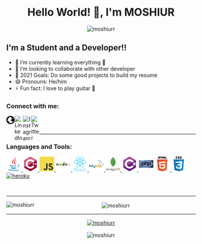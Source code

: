 
<!--
**moshiurr/moshiurr** is a ✨ _special_ ✨ repository because its `README.md` (this file) appears on your GitHub profile.

Here are some ideas to get you started:

- 🔭 I’m currently working on ...
- 🌱 I’m currently learning ...
- 👯 I’m looking to collaborate on ...
- 🤔 I’m looking for help with ...
- 💬 Ask me about ...
- 📫 How to reach me: ...
- 😄 Pronouns: ...
- ⚡ Fun fact: ...


### Hello World!, I am [MOSHIUR][website] 👋

-->

<h1 align="center">Hello World! 👋, I'm MOSHIUR</h1> 
<p align="center"> <img src="https://komarev.com/ghpvc/?username=moshiurr&label=Profile%20views&color=0e75b6&style=flat" alt="moshiurr"/> </p>


## I'm a Student and a Developer!!

- 🌱 I’m currently learning everything 🤣
- 👯 I’m looking to collaborate with other developer
- 🥅 2021 Goals: Do some good projects to build my resume
- 😄 Pronouns: He/him
- ⚡ Fun fact: I love to play guitar 🎸

### Connect with me:

[<img align="left" alt="" width="22px" src="https://raw.githubusercontent.com/iconic/open-iconic/master/svg/globe.svg" />][website]
[<img align="left" alt="LinkedIn" width="22px" src="https://cdn.jsdelivr.net/npm/simple-icons@v3/icons/linkedin.svg" />][linkedin]
[<img align="left" alt="Instagram" width="22px" src="https://cdn.jsdelivr.net/npm/simple-icons@v3/icons/instagram.svg" />][instagram]
[<img align="left" alt="Twitter" width="22px" src="https://cdn.jsdelivr.net/npm/simple-icons@v3/icons/twitter.svg" />][twitter]


<br />
<br />

---
  
  
 <h3 align="left">Languages and Tools:</h3>
<p align="left"> <a href="https://www.java.com" target="_blank"> <img src="https://raw.githubusercontent.com/devicons/devicon/master/icons/java/java-original.svg" alt="java" width="40" height="40"/> <a href="https://www.w3schools.com/cpp/" target="_blank"> <img src="https://raw.githubusercontent.com/devicons/devicon/master/icons/cplusplus/cplusplus-original.svg" alt="cplusplus" width="40" height="40"/> </a> </a> <a href="https://developer.mozilla.org/en-US/docs/Web/JavaScript" target="_blank"> <img src="https://raw.githubusercontent.com/devicons/devicon/master/icons/javascript/javascript-original.svg" alt="javascript" width="40" height="40"/> </a> <a href="https://nodejs.org" target="_blank"> <img src="https://raw.githubusercontent.com/devicons/devicon/master/icons/nodejs/nodejs-original-wordmark.svg" alt="nodejs" width="40" height="40"/> </a> </a> <a href="https://reactjs.org/" target="_blank"> <img src="https://raw.githubusercontent.com/devicons/devicon/master/icons/react/react-original-wordmark.svg" alt="react" width="40" height="40"/> </a> <a href="https://www.mysql.com/" target="_blank"> <img src="https://raw.githubusercontent.com/devicons/devicon/master/icons/mysql/mysql-original-wordmark.svg" alt="mysql" width="40" height="40"/> </a> <a href="https://www.mongodb.com/" target="_blank"> <img src="https://raw.githubusercontent.com/devicons/devicon/master/icons/mongodb/mongodb-original-wordmark.svg" alt="mongodb" width="40" height="40"/> </a> <a href="https://www.php.net" target="_blank"> <a href="https://www.w3schools.com/cs/" target="_blank"> <img src="https://raw.githubusercontent.com/devicons/devicon/master/icons/csharp/csharp-original.svg" alt="csharp" width="40" height="40"/> </a>  <img src="https://raw.githubusercontent.com/devicons/devicon/master/icons/php/php-original.svg" alt="php" width="40" height="40"/> <a href="https://www.w3.org/html/" target="_blank"> <img src="https://raw.githubusercontent.com/devicons/devicon/master/icons/html5/html5-original-wordmark.svg" alt="html5" width="40" height="40"/> </a> <a href="https://www.w3schools.com/css/" target="_blank"> <img src="https://raw.githubusercontent.com/devicons/devicon/master/icons/css3/css3-original-wordmark.svg" alt="css3" width="40" height="40"/> </a> <a href="https://heroku.com" target="_blank"> <img src="https://www.vectorlogo.zone/logos/heroku/heroku-icon.svg" alt="heroku" width="40" height="40"/> </a>
</p>
  
<br />

---

<p align="center"><img align="left" src="https://github-readme-stats.vercel.app/api/top-langs?username=moshiurr&show_icons=true&locale=en&layout=compact" alt="moshiurr" /></p>

<p align="center">&nbsp;<img align="center" src="https://github-readme-stats.vercel.app/api?username=moshiurr&show_icons=true&locale=en" alt="moshiurr" /></p>


---


<p align="center"> <a href="https://github.com/ryo-ma/github-profile-trophy"><img src="https://github-profile-trophy.vercel.app/?username=moshiurr" alt="moshiurr" /></a> </p>

<p align="center"><img align="center" src="https://github-readme-streak-stats.herokuapp.com/?user=moshiurr&" alt="moshiurr" /></p>

[website]: https://moshiurr.github.io/portfolio/
[twitter]: https://twitter.com/_moshiurr_
[instagram]: https://www.instagram.com/_moshiurr_/
[linkedin]: https://www.linkedin.com/in/moshiur-rahman-23423115a/

